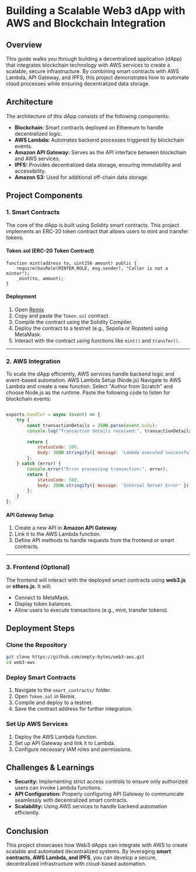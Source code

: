 # Building a Scalable Web3 dApp with AWS and Blockchain Integration

## Overview
This guide walks you through building a decentralized application (dApp) that integrates blockchain technology with AWS services to create a scalable, secure infrastructure. By combining smart contracts with AWS Lambda, API Gateway, and IPFS, this project demonstrates how to automate cloud processes while ensuring decentralized data storage.

## Architecture
The architecture of this dApp consists of the following components:

- **Blockchain:** Smart contracts deployed on Ethereum to handle decentralized logic.
- **AWS Lambda:** Automates backend processes triggered by blockchain events.
- **Amazon API Gateway:** Serves as the API interface between blockchain and AWS services.
- **IPFS:** Provides decentralized data storage, ensuring immutability and accessibility.
- **Amazon S3:** Used for additional off-chain data storage.

## Project Components
### 1. Smart Contracts
The core of the dApp is built using Solidity smart contracts. This project implements an ERC-20 token contract that allows users to mint and transfer tokens.

#### Token.sol (ERC-20 Token Contract)
```solidity
function mint(address to, uint256 amount) public {
    require(hasRole(MINTER_ROLE, msg.sender), "Caller is not a minter");
    _mint(to, amount);
}
```

#### Deployment
1. Open [Remix](https://remix.ethereum.org/)
2. Copy and paste the `Token.sol` contract.
3. Compile the contract using the Solidity Compiler.
4. Deploy the contract to a testnet (e.g., Sepolia or Ropsten) using MetaMask.
5. Interact with the contract using functions like `mint()` and `transfer()`.

---
### 2. AWS Integration

To scale the dApp efficiently, AWS services handle backend logic and event-based automation.
AWS Lambda Setup (Node.js)
Navigate to AWS Lambda and create a new function.
Select "Author from Scratch" and choose Node.js as the runtime.
Paste the following code to listen for blockchain events:


```node.js

exports.handler = async (event) => {
    try {
        const transactionDetails = JSON.parse(event.body);
        console.log("Transaction details received:", transactionDetails);
        
        return {
            statusCode: 200,
            body: JSON.stringify({ message: 'Lambda executed successfully' })
        };
    } catch (error) {
        console.error("Error processing transaction:", error);
        return {
            statusCode: 500,
            body: JSON.stringify({ message: 'Internal Server Error' })
        };
    }
};
```

#### API Gateway Setup
1. Create a new API in **Amazon API Gateway**.
2. Link it to the AWS Lambda function.
3. Define API methods to handle requests from the frontend or smart contracts.

---
### 3. Frontend (Optional)
The frontend will interact with the deployed smart contracts using **web3.js** or **ethers.js**. It will:
- Connect to MetaMask.
- Display token balances.
- Allow users to execute transactions (e.g., mint, transfer tokens).

## Deployment Steps
### Clone the Repository
```sh
git clone https://github.com/empty-bytes/web3-aws.git
cd web3-aws
```

### Deploy Smart Contracts
1. Navigate to the `smart_contracts/` folder.
2. Open `Token.sol` in Remix.
3. Compile and deploy to a testnet.
4. Save the contract address for further integration.

### Set Up AWS Services
1. Deploy the AWS Lambda function.
2. Set up API Gateway and link it to Lambda.
3. Configure necessary IAM roles and permissions.

## Challenges & Learnings
- **Security:** Implementing strict access controls to ensure only authorized users can invoke Lambda functions.
- **API Configuration:** Properly configuring API Gateway to communicate seamlessly with decentralized smart contracts.
- **Scalability:** Using AWS services to handle backend automation efficiently.

## Conclusion
This project showcases how Web3 dApps can integrate with AWS to create scalable and automated decentralized systems. By leveraging **smart contracts, AWS Lambda, and IPFS**, you can develop a secure, decentralized infrastructure with cloud-based automation.


